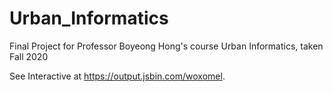 # Urban_Informatics
Final Project for Professor Boyeong Hong's course Urban Informatics, taken Fall 2020

See Interactive at https://output.jsbin.com/woxomel.
